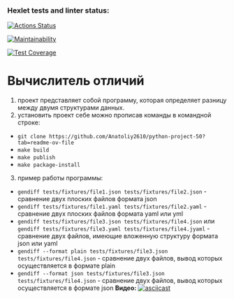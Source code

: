 ### Hexlet tests and linter status:
[![Actions Status](https://github.com/Anatoliy2610/python-project-50/actions/workflows/hexlet-check.yml/badge.svg)](https://github.com/Anatoliy2610/python-project-50/actions)

[![Maintainability](https://api.codeclimate.com/v1/badges/6798f68cade64214cb0f/maintainability)](https://codeclimate.com/github/Anatoliy2610/python-project-50/maintainability)

[![Test Coverage](https://api.codeclimate.com/v1/badges/6798f68cade64214cb0f/test_coverage)](https://codeclimate.com/github/Anatoliy2610/python-project-50/test_coverage)

# Вычислитель отличий
1. проект представляет собой программу, которая определяет разницу между двумя структурами данных.
2. установить проект себе можно прописав команды в командной строке:
- `git clone https://github.com/Anatoliy2610/python-project-50?tab=readme-ov-file`
- `make build`
- `make publish`
- `make package-install`
3. пример работы программы:
- `gendiff tests/fixtures/file1.json tests/fixtures/file2.json` - сравнение двух плоских файлов формата json
- `gendiff tests/fixtures/file1.yaml tests/fixtures/file2.yaml` - сравнение двух плоских файлов формата yaml или yml
- `gendiff tests/fixtures/file3.json tests/fixtures/file4.json` или `gendiff tests/fixtures/file3.yaml tests/fixtures/file4.jyaml` - сравнение двух файлов, имеющие вложенную структуру формата json или yaml
- `gendiff --format plain tests/fixtures/file3.json tests/fixtures/file4.json` - сравнение двух файлов, вывод которых осуществляется в формате plain
- `gendiff --format json tests/fixtures/file3.json tests/fixtures/file4.json` - сравнение двух файлов, вывод которых осуществляется в формате json
**Видео:**
[![asciicast](https://asciinema.org/a/tSxccgAsHLbELPbfxyOgGF1De.svg)](https://asciinema.org/a/tSxccgAsHLbELPbfxyOgGF1De)
